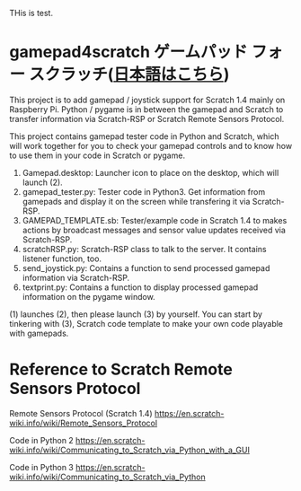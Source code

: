 THis is test.

# gamepad4scratch  ゲームパッド フォー スクラッチ([日本語はこちら](./README-ja.md))
This project is to add gamepad / joystick support for Scratch 1.4 mainly on Raspberry Pi. Python / pygame is in between the gamepad and Scratch to transfer information via Scratch-RSP or Scratch Remote Sensors Protocol.


This project contains gamepad tester code in Python and Scratch, which will work together for you to check your gamepad controls and to know how to use them in your code in Scratch or pygame.


1. Gamepad.desktop: 
    Launcher icon to place on the desktop, which will launch (2).
2.  gamepad_tester.py: 
    Tester code in Python3. Get information from gamepads and display it on the screen while transfering it via Scratch-RSP.
3.  GAMEPAD_TEMPLATE.sb: 
    Tester/example code in Scratch 1.4 to makes actions by broadcast messages and sensor value updates received via Scratch-RSP.
4.  scratchRSP.py: 
    Scratch-RSP class to talk to the server. It contains listener function, too.
5.  send_joystick.py: 
    Contains a function to send processed gamepad information via Scratch-RSP.
6.  textprint.py: 
    Contains a function to display processed gamepad information on the pygame window.

(1) launches (2), then please launch (3) by yourself.
You can start by tinkering with (3), Scratch code template to make your own code playable with gamepads.


# Reference to Scratch Remote Sensors Protocol

Remote Sensors Protocol (Scratch 1.4)
https://en.scratch-wiki.info/wiki/Remote_Sensors_Protocol

Code in Python 2
https://en.scratch-wiki.info/wiki/Communicating_to_Scratch_via_Python_with_a_GUI

Code in Python 3
https://en.scratch-wiki.info/wiki/Communicating_to_Scratch_via_Python
